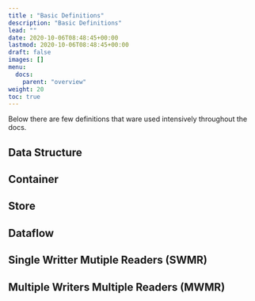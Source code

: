 ```yaml
---
title : "Basic Definitions"
description: "Basic Definitions"
lead: ""
date: 2020-10-06T08:48:45+00:00
lastmod: 2020-10-06T08:48:45+00:00
draft: false
images: []
menu: 
  docs:
    parent: "overview"
weight: 20
toc: true
---
```


Below there are few definitions that ware used intensively throughout the docs.

## Data Structure

## Container

## Store

## Dataflow 

## Single Writter Mutiple Readers (SWMR)

## Multiple Writers Multiple Readers (MWMR)


